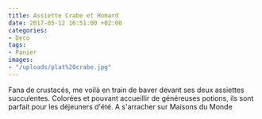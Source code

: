 ```yaml
---
title: Assiette Crabe et Homard
date: 2017-05-12 16:51:00 +02:00
categories:
- Deco
tags:
- Panier
images:
- "/uploads/plat%20crabe.jpg"
---
```


Fana de crustacés, me voilà en train de baver devant ses deux assiettes succulentes. Colorées et pouvant accueillir de généreuses potions, ils sont parfait pour les déjeuners d'été. A s'arracher sur Maisons du Monde
